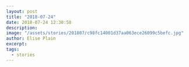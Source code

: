 ```yaml
---
layout: post
title: "2018-07-24"
date: 2018-07-24 12:30:58
description: 
image: "/assets/stories/201807/c98fc14001d37aa063ece26099c5befc.jpg"
author: Elise Plain
excerpt: 
tags: 
  - stories
---
```



<p></p>
